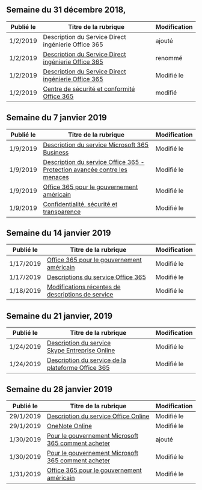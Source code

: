 <!-- This file is generated automatically each week. Changes made to this file will be overwritten.-->




## <a name="week-of-december-31-2018"></a>Semaine du 31 décembre 2018,


| Publié le |Titre de la rubrique | Modification |
|------|------------|--------|
| 1/2/2019 | Description du Service Direct ingénierie Office 365 | ajouté |
| 1/2/2019 | [Description du Service Direct ingénierie Office 365](/Office365/ServiceDescriptions/office-365-engineering-direct-service-description) | renommé |
| 1/2/2019 | [Description du Service Direct ingénierie Office 365](/Office365/ServiceDescriptions/office-365-engineering-direct-service-description) | Modifié le |
| 1/2/2019 | [Centre de sécurité et conformité Office 365](/Office365/ServiceDescriptions/office-365-platform-service-description/office-365-securitycompliance-center) | modifié |


## <a name="week-of-january-07-2019"></a>Semaine du 7 janvier 2019


| Publié le |Titre de la rubrique | Modification |
|------|------------|--------|
| 1/9/2019 | [Description du service Microsoft 365 Business](/Office365/ServiceDescriptions/microsoft-365-business-service-description) | Modifié le |
| 1/9/2019 | [Description du service Office 365 - Protection avancée contre les menaces](/Office365/ServiceDescriptions/office-365-advanced-threat-protection-service-description) | Modifié le |
| 1/9/2019 | [Office 365 pour le gouvernement américain](/Office365/ServiceDescriptions/office-365-platform-service-description/office-365-us-government/office-365-us-government) | Modifié le |
| 1/9/2019 | [Confidentialité, sécurité et transparence](/Office365/ServiceDescriptions/office-365-platform-service-description/privacy-security-and-transparency) | Modifié le |


## <a name="week-of-january-14-2019"></a>Semaine du 14 janvier 2019


| Publié le |Titre de la rubrique | Modification |
|------|------------|--------|
| 1/17/2019 | [Office 365 pour le gouvernement américain](/Office365/ServiceDescriptions/office-365-platform-service-description/office-365-us-government/office-365-us-government) | Modifié le |
| 1/17/2019 | [Descriptions du service Office 365](/Office365/ServiceDescriptions/office-365-service-descriptions-technet-library) | Modifié le |
| 1/18/2019 | [Modifications récentes de descriptions de service](/Office365/ServiceDescriptions/recent-service-descriptions-changes) | Modifié le |


## <a name="week-of-january-21-2019"></a>Semaine du 21 janvier, 2019


| Publié le |Titre de la rubrique | Modification |
|------|------------|--------|
| 1/24/2019 | [Description du service Skype Entreprise Online](/Office365/ServiceDescriptions/skype-for-business-online-service-description/skype-for-business-online-service-description) | Modifié le |
| 1/24/2019 | [Description du service de la plateforme Office 365](/Office365/ServiceDescriptions/office-365-platform-service-description/office-365-platform-service-description) | Modifié le |


## <a name="week-of-january-28-2019"></a>Semaine du 28 janvier 2019


| Publié le |Titre de la rubrique | Modification |
|------|------------|--------|
| 29/1/2019 | [Description du service Office Online](/Office365/ServiceDescriptions/office-online-service-description/office-online-service-description) | Modifié le |
| 29/1/2019 | [OneNote Online](/Office365/ServiceDescriptions/office-online-service-description/onenote-online) | Modifié le |
| 1/30/2019 | [Pour le gouvernement Microsoft 365 comment acheter](/Office365/ServiceDescriptions/office-365-platform-service-description/office-365-us-government/microsoft-365-government-how-to-buy) | ajouté |
| 1/30/2019 | [Pour le gouvernement Microsoft 365 comment acheter](/Office365/ServiceDescriptions/office-365-platform-service-description/office-365-us-government/microsoft-365-government-how-to-buy) | Modifié le |
| 1/31/2019 | [Office 365 pour le gouvernement américain](/Office365/ServiceDescriptions/office-365-platform-service-description/office-365-us-government/office-365-us-government) | Modifié le |
